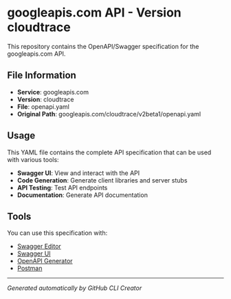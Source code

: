 # googleapis.com API - Version cloudtrace

This repository contains the OpenAPI/Swagger specification for the googleapis.com API.

## File Information

- **Service**: googleapis.com
- **Version**: cloudtrace
- **File**: openapi.yaml
- **Original Path**: googleapis.com/cloudtrace/v2beta1/openapi.yaml

## Usage

This YAML file contains the complete API specification that can be used with various tools:

- **Swagger UI**: View and interact with the API
- **Code Generation**: Generate client libraries and server stubs
- **API Testing**: Test API endpoints
- **Documentation**: Generate API documentation

## Tools

You can use this specification with:

- [Swagger Editor](https://editor.swagger.io/)
- [Swagger UI](https://swagger.io/tools/swagger-ui/)
- [OpenAPI Generator](https://openapi-generator.tech/)
- [Postman](https://www.postman.com/)

---

*Generated automatically by GitHub CLI Creator*
